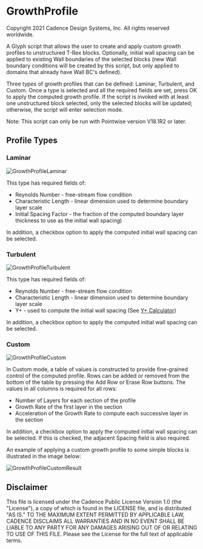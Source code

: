 # GrowthProfile

Copyright 2021 Cadence Design Systems, Inc. All rights reserved worldwide.

A Glyph script that allows the user to create and apply custom growth profiles to unstructured T-Rex blocks. Optionally, initial wall spacing can be applied to existing Wall boundaries of the selected blocks (new Wall boundary conditions will be created by this script, but only applied to domains that already have Wall BC's defined).

Three types of growth profiles that can be defined: Laminar, Turbulent, and Custom. Once a type is selected and all the required fields are set, press OK to apply the computed growth profile. If the script is invoked with at least one unstructured block selected, only the selected blocks will be updated; otherwise, the script will enter selection mode.

Note: This script can only be run with Pointwise version V18.1R2 or later.

## Profile Types

### Laminar

![GrowthProfileLaminar](https://raw.github.com/pointwise/GrowthProfile/master/GrowthProfileLaminar.png)

This type has required fields of:

* Reynolds Number - free-stream flow condition
* Characteristic Length - linear dimension used to determine boundary layer scale
* Initial Spacing Factor - the fraction of the computed boundary layer thickness to use as the initial wall spacing)
    
In addition, a checkbox option to apply the computed initial wall spacing can be selected.

### Turbulent

![GrowthProfileTurbulent](https://raw.github.com/pointwise/GrowthProfile/master/GrowthProfileTurbulent.png)

This type has required fields of:

* Reynolds Number - free-stream flow condition
* Characteristic Length - linear dimension used to determine boundary layer scale
* Y+ - used to compute the initial wall spacing (See [Y+ Calculator](https://www.pointwise.com/yplus/index.html))

In addition, a checkbox option to apply the computed initial wall spacing can be selected.

### Custom

![GrowthProfileCustom](https://raw.github.com/pointwise/GrowthProfile/master/GrowthProfileCustom.png)

In Custom mode, a table of values is constructed to provide fine-grained control of the computed profile. Rows can be added or removed from the bottom of the table by pressing the Add Row or Erase Row buttons. The values in all columns is required for all rows:

* Number of Layers for each section of the profile
* Growth Rate of the first layer in the section
* Acceleration of the Growth Rate to compute each successive layer in the section

In addition, a checkbox option to apply the computed initial wall spacing can be selected. If this is checked, the adjacent Spacing field is also required.

An example of applying a custom growth profile to some simple blocks is illustrated in the image below:

![GrowthProfileCustomResult](https://raw.github.com/pointwise/GrowthProfile/master/GrowthProfileCustomResult.png)

## Disclaimer

This file is licensed under the Cadence Public License Version 1.0 (the "License"), a copy of which is found in the LICENSE file, and is distributed "AS IS." 
TO THE MAXIMUM EXTENT PERMITTED BY APPLICABLE LAW, CADENCE DISCLAIMS ALL WARRANTIES AND IN NO EVENT SHALL BE LIABLE TO ANY PARTY FOR ANY DAMAGES ARISING OUT OF OR RELATING TO USE OF THIS FILE. 
Please see the License for the full text of applicable terms.